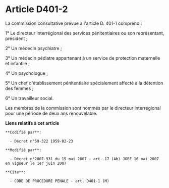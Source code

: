 # Article D401-2

La commission consultative prévue à l'article D. 401-1 comprend :

1° Le directeur interrégional des services pénitentiaires ou son représentant, président ;

2° Un médecin psychiatre ;

3° Un médecin pédiatre appartenant à un service de protection maternelle et infantile ;

4° Un psychologue ;

5° Un chef d'établissement pénitentiaire spécialement affecté à la détention des femmes ;

6° Un travailleur social.

Les membres de la commission sont nommés par le directeur interrégional pour une période de deux ans renouvelable.

**Liens relatifs à cet article**

	**Codifié par**:

	  - Décret n°59-322 1959-02-23

	**Modifié par**:

	  - Décret n°2007-931 du 15 mai 2007 - art. 17 (Ab) JORF 16 mai 2007 en vigueur le 1er juin 2007

	**Cite**:

	  - CODE DE PROCEDURE PENALE - art. D401-1 (M)
